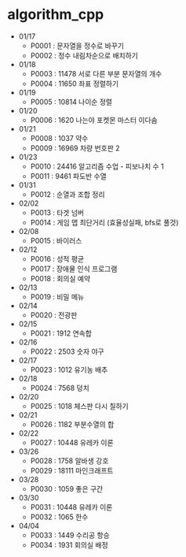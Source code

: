 # algorithm_cpp

- 01/17
  - P0001 : 문자열을 정수로 바꾸기
  - P0002 : 정수 내림차순으로 배치하기
- 01/18
  - P0003 : 11478 서로 다른 부분 문자열의 개수
  - P0004 : 11650 좌표 정렬하기
- 01/19
  - P0005 : 10814 나이순 정렬
- 01/20
  - P0006 : 1620 나는야 포켓몬 마스터 이다솜
- 01/21
  - P0008 : 1037 약수
  - P0009 : 16969 차량 번호판 2
- 01/23
  - P0010 : 24416 알고리즘 수업 - 피보나치 수 1
  - P0011 : 9461 파도반 수열
- 01/31
  - P0012 : 순열과 조합 정리
- 02/02
  - P0013 : 타겟 넘버
  - P0014 : 게임 맵 최단거리 (효율성실패, bfs로 풀것)
- 02/08
  - P0015 : 바이러스
- 02/12
  - P0016 : 성적 평균
  - P0017 : 장애물 인식 프로그램
  - P0018 : 회의실 예약
- 02/13
  - P0019 : 비밀 메뉴
- 02/14
  - P0020 : 전광판
- 02/15
  - P0021 : 1912 연속합
- 02/16
  - P0022 : 2503 숫자 야구
- 02/17
  - P0023 : 1012 유기농 배추
- 02/18
  - P0024 : 7568 덩치
- 02/20
  - P0025 : 1018 체스판 다시 칠하기
- 02/21
  - P0026 : 1182 부분수열의 합
- 02/22
  - P0027 : 10448 유레카 이론
- 03/26
  - P0028 : 1758 알바생 강호
  - P0029 : 18111 마인크래프트
- 03/28
  - P0030 : 1059 좋은 구간
- 03/30
  - P0031 : 10448 유레카 이론
  - P0032 : 1065 한수
- 04/04
  - P0033 : 1449 수리공 항승
  - P0034 : 1931 회의실 배정
